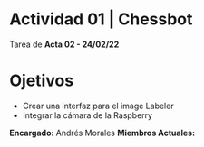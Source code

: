 # Actividad 01 | Chessbot 
Tarea de __Acta 02 - 24/02/22__ 
# Ojetivos 
- Crear una interfaz para el image Labeler 
- Integrar la cámara de la Raspberry

__Encargado:__  Andrés Morales 
__Miembros Actuales:__ 

